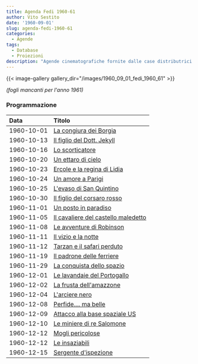 ```yaml
---
title: Agenda Fedi 1960-61
author: Vito Sestito
date: '1960-09-01'
slug: agenda-fedi-1960-61
categories:
  - Agende
tags:
  - Database
  - Proiezioni
description: "Agende cinematografiche fornite dalle case distributrici. Contengono informazioni dettagliate sulla data di proiezione, titolo del film, distributore e l’ammontare degli incassi."
---
```

{{< image-gallery gallery_dir="/images/1960_09_01_fedi_1960_61" >}}

*(fogli mancanti per l'anno 1961)*
### Programmazione

|Data       |Titolo                              |
|:----------|:-----------------------------------|
|1960-10-01 |[La congiura dei Borgia](https://www.imdb.com/title/tt0051487/)|
|1960-10-13 |[Il figlio del Dott. Jekyll](https://www.imdb.com/title/tt0044061/)|
|1960-10-16 |[Lo scorticatore](https://www.imdb.com/title/tt0052162/)|
|1960-10-20 |[Un ettaro di cielo](https://www.imdb.com/title/tt0052789/)|
|1960-10-23 |[Ercole e la regina di Lidia](https://www.imdb.com/title/tt0052782/)|
|1960-10-24 |[Un amore a Parigi](https://www.imdb.com/title/tt0050721/)|
|1960-10-25 |[L'evaso di San Quintino](https://www.imdb.com/title/tt0050526/)|
|1960-10-30 |[Il figlio del corsaro rosso](https://www.imdb.com/title/tt0051616/)|
|1960-11-01 |[Un posto in paradiso](https://www.imdb.com/title/tt0052358/)|
|1960-11-05 |[Il cavaliere del castello maledetto](https://www.imdb.com/title/tt0051463/)|
|1960-11-08 |[Le avventure di Robinson](https://www.imdb.com/title/tt0050905/)|
|1960-11-11 |[Il vizio e la notte](https://www.imdb.com/title/tt0051568/)|
|1960-11-12 |[Tarzan e il safari perduto](https://www.imdb.com/title/tt0051057/)|
|1960-11-19 |[Il padrone delle ferriere](https://www.imdb.com/title/tt0052042/)|
|1960-11-29 |[La conquista dello spazio](https://www.imdb.com/title/tt0047947/)|
|1960-12-01 |[Le lavandaie del Portogallo](https://www.imdb.com/title/tt0050626/)|
|1960-12-02 |[La frusta dell'amazzone](https://www.imdb.com/title/tt0051438/)|
|1960-12-04 |[L'arciere nero](https://www.imdb.com/title/tt0052574/)|
|1960-12-08 |[Perfide.... ma belle](https://www.imdb.com/title/tt0053161/)|
|1960-12-09 |[Attacco alla base spaziale US](https://www.imdb.com/title/tt0047033/)|
|1960-12-10 |[Le miniere di re Salomone](https://www.imdb.com/title/tt0042646/)|
|1960-12-12 |[Mogli pericolose](https://www.imdb.com/title/tt0051941/)|
|1960-12-12 |[Le insaziabili](https://www.imdb.com/title/tt0051780/)|
|1960-12-15 |[Sergente d'ispezione](https://www.imdb.com/title/tt0052184/)|
